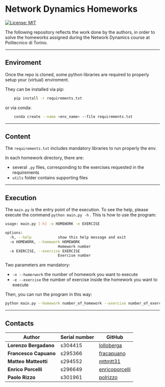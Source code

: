 # Network Dynamics Homeworks

[![License: MIT](https://img.shields.io/badge/License-MIT-yellow.svg)](https://opensource.org/licenses/MIT)

The following repository reflects the work done by the authors, in order to solve the homeworks assigned during the Network Dynamics course at Politecnico di Torino.

-------------------------------------------------------------

## Enviroment
Once the repo is cloned, some python libraries are required to properly setup your (virtual) enviroment.


They can be installed via pip:
```bash
    pip install -r requirements.txt
```

or via conda:
```bash
    conda create --name <env_name> --file requirements.txt
```

-------------------------------------------------------------

## Content

The `requirements.txt` includes mandatory libraries to run properly the env. 

In each homework directory, there are:
* several `.py` files, corresponding to the exercises requested in the requirements
* `utils` folder contains supporting files


-------------------------------------------------------------

## Execution

The `main.py` is the entry point of the execution. To see the help, please execute the command `python main.py -h`
. This is how to use the program:
```bash
usage: main.py [-h] -o HOMEWORK -e EXERCISE

options:
  -h, --help            show this help message and exit
  -o HOMEWORK, --homework HOMEWORK
                        Homework number
  -e EXERCISE, --exercise EXERCISE
                        Exercise number
```
Two parameters are mandatory:
* `-o --homerwork` the number of homework you want to execute
* `-e --exercise` the number of exercise inside the homework you want to execute

Then, you can run the program in this way:
```bash
python main.py --homework number_of_homework --exercise number_of_exercise 
```

-------------------------------------------------------------

## Contacts

| Author | Serial number | GitHub | 
| ------ | ------------- | ------ |
| **Lorenzo Bergadano** | s304415   | [lolloberga](https://github.com/lolloberga) |
| **Francesco Capuano** | s295366   | [fracapuano](https://github.com/fracapuano) |
| **Matteo Matteotti**  | s294552   | [mttmtt31](https://github.com/mttmtt31) |
| **Enrico Porcelli**   | s296649   | [enricoporcelli](https://github.com/enricoporcelli) |
| **Paolo Rizzo**       | s301961   | [polrizzo](https://github.com/polrizzo) |
